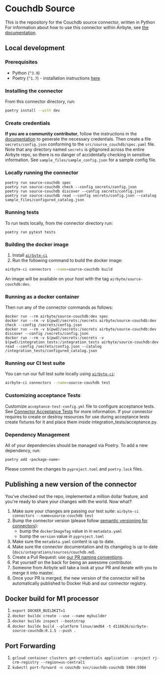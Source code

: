 # Couchdb Source

This is the repository for the Couchdb source connector, written in Python
For information about how to use this connector within Airbyte, see [the documentation](https://docs.airbyte.com/integrations/sources/couchdb).

## Local development

### Prerequisites

* Python (`^3.9`)
* Poetry (`^1.7`) - installation instructions [here](https://python-poetry.org/docs/#installation)



### Installing the connector

From this connector directory, run:
```bash
poetry install --with dev
```


### Create credentials

**If you are a community contributor**, follow the instructions in the [documentation](https://docs.airbyte.com/integrations/sources/couchdb)
to generate the necessary credentials. Then create a file `secrets/config.json` conforming to the `src/source_couchdb/spec.yaml` file.
Note that any directory named `secrets` is gitignored across the entire Airbyte repo, so there is no danger of accidentally checking in sensitive information.
See `sample_files/sample_config.json` for a sample config file.


### Locally running the connector

```
poetry run source-couchdb spec
poetry run source-couchdb check --config secrets/config.json
poetry run source-couchdb discover --config secrets/config.json
poetry run source-couchdb read --config secrets/config.json --catalog sample_files/configured_catalog.json
```

### Running tests

To run tests locally, from the connector directory run:

```
poetry run pytest tests
```

### Building the docker image

1. Install [`airbyte-ci`](https://github.com/airbytehq/airbyte/blob/master/airbyte-ci/connectors/pipelines/README.md)
2. Run the following command to build the docker image:
```bash
airbyte-ci connectors --name=source-couchdb build
```

An image will be available on your host with the tag `airbyte/source-couchdb:dev`.


### Running as a docker container

Then run any of the connector commands as follows:
```
docker run --rm airbyte/source-couchdb:dev spec
docker run --rm -v $(pwd)/secrets:/secrets airbyte/source-couchdb:dev check --config /secrets/config.json
docker run --rm -v $(pwd)/secrets:/secrets airbyte/source-couchdb:dev discover --config /secrets/config.json
docker run --rm -v $(pwd)/secrets:/secrets -v $(pwd)/integration_tests:/integration_tests airbyte/source-couchdb:dev read --config /secrets/config.json --catalog /integration_tests/configured_catalog.json
```

### Running our CI test suite

You can run our full test suite locally using [`airbyte-ci`](https://github.com/airbytehq/airbyte/blob/master/airbyte-ci/connectors/pipelines/README.md):

```bash
airbyte-ci connectors --name=source-couchdb test
```

### Customizing acceptance Tests

Customize `acceptance-test-config.yml` file to configure acceptance tests. See [Connector Acceptance Tests](https://docs.airbyte.com/connector-development/testing-connectors/connector-acceptance-tests-reference) for more information.
If your connector requires to create or destroy resources for use during acceptance tests create fixtures for it and place them inside integration_tests/acceptance.py.

### Dependency Management

All of your dependencies should be managed via Poetry. 
To add a new dependency, run:

```bash
poetry add <package-name>
```

Please commit the changes to `pyproject.toml` and `poetry.lock` files.

## Publishing a new version of the connector

You've checked out the repo, implemented a million dollar feature, and you're ready to share your changes with the world. Now what?
1. Make sure your changes are passing our test suite: `airbyte-ci connectors --name=source-couchdb test`
2. Bump the connector version (please follow [semantic versioning for connectors](https://docs.airbyte.com/contributing-to-airbyte/resources/pull-requests-handbook/#semantic-versioning-for-connectors)): 
    - bump the `dockerImageTag` value in in `metadata.yaml`
    - bump the `version` value in `pyproject.toml`
3. Make sure the `metadata.yaml` content is up to date.
4. Make sure the connector documentation and its changelog is up to date (`docs/integrations/sources/couchdb.md`).
5. Create a Pull Request: use [our PR naming conventions](https://docs.airbyte.com/contributing-to-airbyte/resources/pull-requests-handbook/#pull-request-title-convention).
6. Pat yourself on the back for being an awesome contributor.
7. Someone from Airbyte will take a look at your PR and iterate with you to merge it into master.
8. Once your PR is merged, the new version of the connector will be automatically published to Docker Hub and our connector registry.

## Docker build for M1 processor

1. `export DOCKER_BUILDKIT=1`
2. `docker buildx create --use --name mybuilder`
3. `docker buildx inspect --bootstrap`
4. `docker buildx build --platform linux/amd64 -t d116626/airbyte-source-couchdb:0.1.5 --push .`

## Port Forwarding

1. `gcloud container clusters get-credentials application --project rj-crm-registry --region=us-central1`
2. `kubectl port-forward -n couchdb svc/couchdb-couchdb 5984:5984`